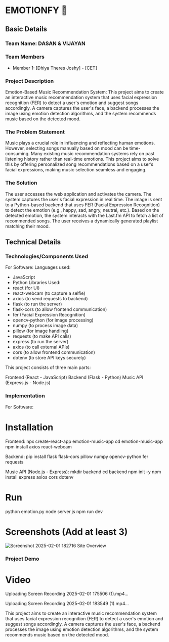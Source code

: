# EMOTIONFY 🎯


## Basic Details
### Team Name: DASAN & VIJAYAN


### Team Members
- Member 1: [Dhiya Theres Joshy] - [CET]


### Project Description
Emotion-Based Music Recommendation System:
This project aims to create an interactive music recommendation system that uses facial expression recognition (FER) to detect a user's emotion and suggest songs accordingly. A camera captures the user's face, a backend processes the image using emotion detection algorithms, and the system recommends music based on the detected mood.

### The Problem Statement
Music plays a crucial role in influencing and reflecting human emotions. However, selecting songs manually based on mood can be time-consuming. Many existing music recommendation systems rely on past listening history rather than real-time emotions. This project aims to solve this by offering personalized song recommendations based on a user’s facial expressions, making music selection seamless and engaging.

### The Solution
The user accesses the web application and activates the camera. The system captures the user's facial expression in real time. The image is sent to a Python-based backend that uses FER (Facial Expression Recognition) to detect the emotion (e.g., happy, sad, angry, neutral, etc.).
Based on the detected emotion, the system interacts with the Last.fm API to fetch a list of recommended songs.
The user receives a dynamically generated playlist matching their mood.


## Technical Details
### Technologies/Components Used
For Software:
Languages used:
- JavaScript
- Python
Libraries Used:
- react (for UI)
- react-webcam (to capture a selfie)
- axios (to send requests to backend)
- flask (to run the server)
- flask-cors (to allow frontend communication)
- fer (Facial Expression Recognition)
- opencv-python (for image processing)
- numpy (to process image data)
- pillow (for image handling)
- requests (to make API calls)
- express (to run the server)
- axios (to call external APIs)
- cors (to allow frontend communication)
- dotenv (to store API keys securely)


 
This project consists of three main parts:

Frontend (React - JavaScript)
Backend (Flask - Python)
Music API (Express.js - Node.js)

### Implementation
For Software:
# Installation
Frontend: 
npx create-react-app emotion-music-app
cd emotion-music-app
npm install axios react-webcam

Backend: 
pip install flask flask-cors pillow numpy opencv-python fer requests

Music API (Node.js - Express):
mkdir backend
cd backend
npm init -y
npm install express axios cors dotenv


# Run
python emotion.py
node server.js
npm run dev

# Screenshots (Add at least 3)
![Screenshot 2025-02-01 182716](https://github.com/user-attachments/assets/3380fe35-c7e4-40a1-b94e-1f01725c8fc2)
Site Overview


### Project Demo
# Video


Uploading Screen Recording 2025-02-01 175506 (1).mp4…




Uploading Screen Recording 2025-02-01 183549 (1).mp4…


This project aims to create an interactive music recommendation system that uses facial expression recognition (FER) to detect a user's emotion and suggest songs accordingly. A camera captures the user's face, a backend processes the image using emotion detection algorithms, and the system recommends music based on the detected mood.



